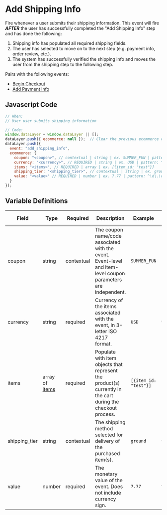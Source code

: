 # Add Shipping Info

Fire whenever a user submits their shipping information. This event will fire _**AFTER**_ the user has successfully completed the "Add Shipping Info" step and has done the following:

1. Shipping info has populated all required shipping fields.
2. The user has selected to move on to the next step (e.g. payment info, order review, etc.).
3. The system has successfully verified the shipping info and moves the user from the shipping step to the following step.

Pairs with the following events:
- [Begin Checkout](/events/ecommerce/begin_checkout.md)
- [Add Payment Info](/events/ecommerce/add_payment_info.md)

## Javascript Code

```js
// When:
// User user submits shipping information

// Code:
window.dataLayer = window.dataLayer || [];
dataLayer.push({ ecommerce: null });  // Clear the previous ecommerce object.
dataLayer.push({
  event: "add_shipping_info",
  ecommerce: {
    coupon: "<coupon>", // contextual | string | ex. SUMMER_FUN | pattern: ^[A-Za-z0-9_]+$
    currency: "<currency>", // REQUIRED | string | ex. USD | pattern: ^[A-Z]{3}$ | min. 3, max. 3
    items: "<items>", // REQUIRED | array | ex. [{item_id: "test"}]	
    shipping_tier: "<shipping_tier>", // contextual | string | ex. ground | pattern: ^[a-z_]+$
    value: "<value>" // REQUIRED | number | ex. 7.77 | pattern: ^\d\.\d\d$ | min. 0.00
  }
});
```

## Variable Definitions

|Field|Type|Required|Description|Example|Pattern|Minimum Length|Maximum Length|
| --- | --- | --- | --- | --- | --- | --- | --- |
|coupon|string|contextual|The coupon name/code associated with the event. Event-level and item-level coupon parameters are independent.|`SUMMER_FUN`|||`100`|
|currency|string|required|Currency of the items associated with the event, in 3-letter ISO 4217 format.|`USD`|`^[A-Z]{3}$`|`3`|`3`|
|items|array of [items](/schemas/item.md)|required|Populate with item objects that represent the product(s) currently in the cart during the checkout process.|`[{item_id: "test"}]`|
|shipping_tier|string|contextual|The shipping method selected for delivery of the purchased item(s).|`ground`|`^[a-z_]+$`||`100`|
|value|number|required|The monetary value of the event. Does not include currency sign.|`7.77`|`^\d\.\d\d$`||`100`|`0.00`|
